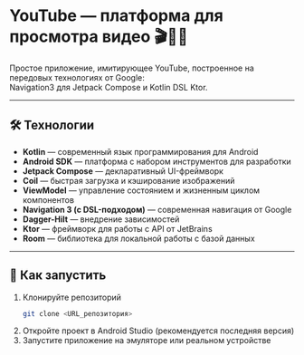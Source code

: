 # YouTube — платформа для просмотра видео 🎬📰🔥

Простое приложение, имитирующее YouTube, построенное на передовых технологиях от Google:  
Navigation3 для Jetpack Compose и Kotlin DSL Ktor.

---

## 🛠 Технологии

- **Kotlin** — современный язык программирования для Android
- **Android SDK** — платформа с набором инструментов для разработки
- **Jetpack Compose** — декларативный UI-фреймворк
- **Coil** — быстрая загрузка и кэширование изображений
- **ViewModel** — управление состоянием и жизненным циклом компонентов
- **Navigation 3 (с DSL-подходом)** — современная навигация от Google
- **Dagger-Hilt** — внедрение зависимостей
- **Ktor** — фреймворк для работы с API от JetBrains
- **Room** — библиотека для локальной работы с базой данных

---

## 🚀 Как запустить

1. Клонируйте репозиторий
   ```bash
   git clone <URL_репозитория>

2. Откройте проект в Android Studio (рекомендуется последняя версия)
3. Запустите приложение на эмуляторе или реальном устройстве
